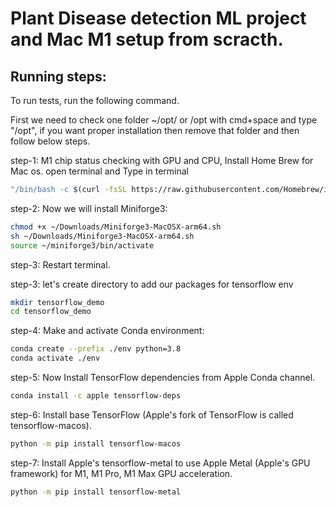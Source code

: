 
# Plant Disease detection ML project and Mac M1 setup from scracth.



## Running steps:

To run tests, run the following command.

First we need to check one folder ~/opt/ or /opt with cmd+space and type "/opt", 
if you want proper installation then remove that folder and then follow below steps.

step-1: 
M1 chip status checking with GPU and CPU, Install Home Brew for Mac os.
open terminal and Type in terminal 

```bash 
"/bin/bash -c $(curl -fsSL https://raw.githubusercontent.com/Homebrew/install/HEAD/install.sh)"  
```

step-2: Now we will install Miniforge3: 

```bash
chmod +x ~/Downloads/Miniforge3-MacOSX-arm64.sh
sh ~/Downloads/Miniforge3-MacOSX-arm64.sh
source ~/miniforge3/bin/activate
``` 

step-3: Restart terminal.

step-3: let's create directory to add our packages for tensorflow env

```bash
mkdir tensorflow_demo
cd tensorflow_demo
```

step-4: Make and activate Conda environment:
```bash
conda create --prefix ./env python=3.8
conda activate ./env
```

step-5: Now Install TensorFlow dependencies from Apple Conda channel.
```bash
conda install -c apple tensorflow-deps
```

step-6: Install base TensorFlow (Apple's fork of TensorFlow is called tensorflow-macos).
```bash
python -m pip install tensorflow-macos
```
step-7: Install Apple's tensorflow-metal to use Apple Metal (Apple's GPU framework) for M1, M1 Pro, M1 Max GPU acceleration.

```bash
python -m pip install tensorflow-metal
```




